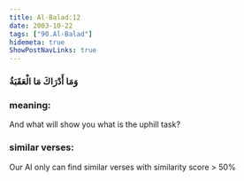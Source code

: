 ```yaml
---
title: Al-Balad:12
date: 2003-10-22
tags: ["90.Al-Balad"]
hidemeta: true 
ShowPostNavLinks: true 
---
```

### وَمَا أَدْرَاكَ مَا الْعَقَبَةُ
### meaning: 
And what will show you what is the uphill task?
### similar verses: 

Our AI only can find similar verses with similarity score > 50% 




